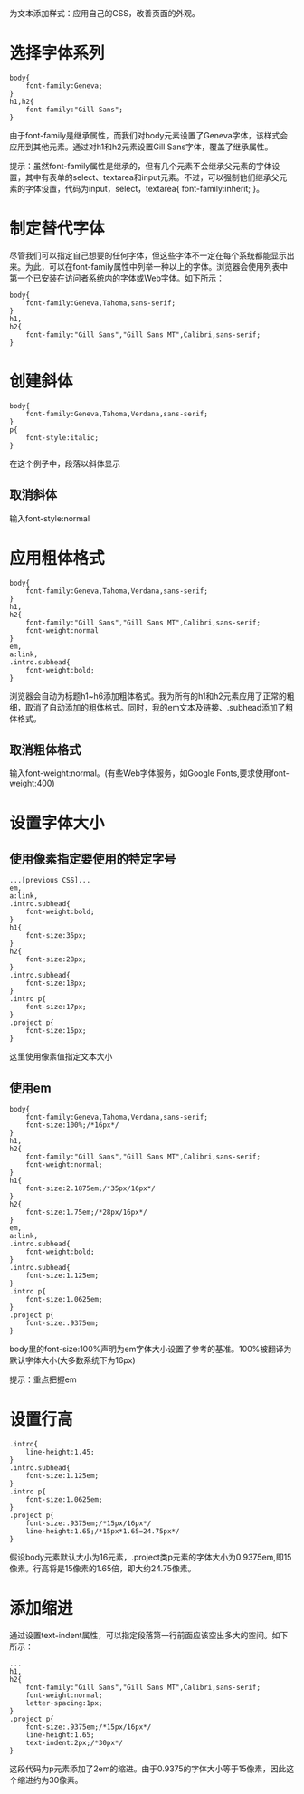 为文本添加样式：应用自己的CSS，改善页面的外观。
# 选择字体系列

```
body{
    font-family:Geneva;
}
h1,h2{
    font-family:"Gill Sans";
}
```
由于font-family是继承属性，而我们对body元素设置了Geneva字体，该样式会应用到其他元素。通过对h1和h2元素设置Gill Sans字体，覆盖了继承属性。

提示：虽然font-family属性是继承的，但有几个元素不会继承父元素的字体设置，其中有表单的select、textarea和input元素。不过，可以强制他们继承父元素的字体设置，代码为input，select，textarea{
    font-family:inherit;
}。

# 制定替代字体
尽管我们可以指定自己想要的任何字体，但这些字体不一定在每个系统都能显示出来。为此，可以在font-family属性中列举一种以上的字体。浏览器会使用列表中第一个已安装在访问者系统内的字体或Web字体。如下所示：
```
body{
    font-family:Geneva,Tahoma,sans-serif;
}
h1,
h2{
    font-family:"Gill Sans","Gill Sans MT",Calibri,sans-serif;
}
```
# 创建斜体
```
body{
    font-family:Geneva,Tahoma,Verdana,sans-serif;
}
p{
    font-style:italic;
}
```
在这个例子中，段落以斜体显示

## 取消斜体
输入font-style:normal

# 应用粗体格式
```
body{
    font-family:Geneva,Tahoma,Verdana,sans-serif;
}
h1,
h2{
    font-family:"Gill Sans","Gill Sans MT",Calibri,sans-serif;
    font-weight:normal
}
em,
a:link,
.intro.subhead{
    font-weight:bold;
}
```
浏览器会自动为标题h1~h6添加粗体格式。我为所有的h1和h2元素应用了正常的粗细，取消了自动添加的粗体格式。同时，我的em文本及链接、.subhead添加了粗体格式。

## 取消粗体格式
输入font-weight:normal。(有些Web字体服务，如Google Fonts,要求使用font-weight:400)

# 设置字体大小
## 使用像素指定要使用的特定字号
```
...[previous CSS]...
em,
a:link,
.intro.subhead{
    font-weight:bold;
}
h1{
    font-size:35px;
}
h2{
    font-size:28px;
}
.intro.subhead{
    font-size:18px;
}
.intro p{
    font-size:17px;
}
.project p{
    font-size:15px;
}
```
这里使用像素值指定文本大小

## 使用em
```
body{
    font-family:Geneva,Tahoma,Verdana,sans-serif;
    font-size:100%;/*16px*/
}
h1,
h2{
    font-family:"Gill Sans","Gill Sans MT",Calibri,sans-serif;
    font-weight:normal;
}
h1{
    font-size:2.1875em;/*35px/16px*/
}
h2{
    font-size:1.75em;/*28px/16px*/
}
em,
a:link,
.intro.subhead{
    font-weight:bold;
}
.intro.subhead{
    font-size:1.125em;
}
.intro p{
    font-size:1.0625em;
}
.project p{
    font-size:.9375em;
}
```
body里的font-size:100%声明为em字体大小设置了参考的基准。100%被翻译为默认字体大小(大多数系统下为16px)

提示：重点把握em

# 设置行高
```
.intro{
    line-height:1.45;
}
.intro.subhead{
    font-size:1.125em;
}
.intro p{
    font-size:1.0625em;
}
.project p{
    font-size:.9375em;/*15px/16px*/
    line-height:1.65;/*15px*1.65=24.75px*/
}
```
假设body元素默认大小为16元素，.project类p元素的字体大小为0.9375em,即15像素。行高将是15像素的1.65倍，即大约24.75像素。

# 添加缩进
通过设置text-indent属性，可以指定段落第一行前面应该空出多大的空间。如下所示：
```
...
h1,
h2{
    font-family:"Gill Sans","Gill Sans MT",Calibri,sans-serif;
    font-weight:normal;
    letter-spacing:1px;
}
.project p{
    font-size:.9375em;/*15px/16px*/
    line-height:1.65;
    text-indent:2px;/*30px*/
}
```
这段代码为p元素添加了2em的缩进。由于0.9375的字体大小等于15像素，因此这个缩进约为30像素。
